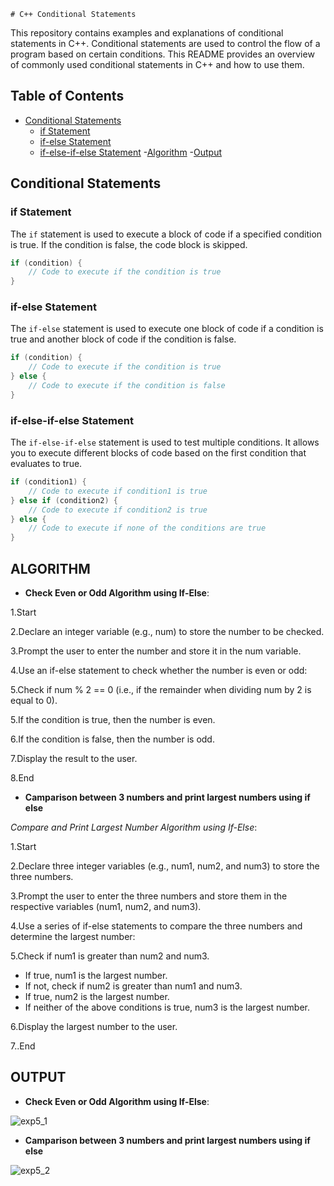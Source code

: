     # C++ Conditional Statements

This repository contains examples and explanations of conditional statements in C++. Conditional statements are used to control the flow of a program based on certain conditions. This README provides an overview of commonly used conditional statements in C++ and how to use them.

## Table of Contents
- [Conditional Statements](#conditional-statements)
  - [if Statement](#if-statement)
  - [if-else Statement](#if-else-statement)
  - [if-else-if-else Statement](#if-else-if-else-statement)
-[Algorithm](#algorithm)
-[Output](#output)

## Conditional Statements

### if Statement

The `if` statement is used to execute a block of code if a specified condition is true. If the condition is false, the code block is skipped.

```cpp
if (condition) {
    // Code to execute if the condition is true
}
```

### if-else Statement

The `if-else` statement is used to execute one block of code if a condition is true and another block of code if the condition is false.

```cpp
if (condition) {
    // Code to execute if the condition is true
} else {
    // Code to execute if the condition is false
}
```

### if-else-if-else Statement

The `if-else-if-else` statement is used to test multiple conditions. It allows you to execute different blocks of code based on the first condition that evaluates to true.

```cpp
if (condition1) {
    // Code to execute if condition1 is true
} else if (condition2) {
    // Code to execute if condition2 is true
} else {
    // Code to execute if none of the conditions are true
}
```


## **ALGORITHM**

- **Check Even or Odd Algorithm using If-Else**:

1.Start

2.Declare an integer variable (e.g., num) to store the number to be checked.

3.Prompt the user to enter the number and store it in the num variable.

4.Use an if-else statement to check whether the number is even or odd:

5.Check if num % 2 == 0 (i.e., if the remainder when dividing num by 2 is equal to 0).

5.If the condition is true, then the number is even.

6.If the condition is false, then the number is odd.

7.Display the result to the user.

8.End

- **Camparison between 3 numbers and print largest numbers using if else**

*Compare and Print Largest Number Algorithm using If-Else*:

1.Start

2.Declare three integer variables (e.g., num1, num2, and num3) to store the three numbers.

3.Prompt the user to enter the three numbers and store them in the respective variables (num1, num2, and num3).

4.Use a series of if-else statements to compare the three numbers and determine the largest number:

5.Check if num1 is greater than num2 and num3.

- If true, num1 is the largest number.
- If not, check if num2 is greater than num1 and num3.
- If true, num2 is the largest number.
- If neither of the above conditions is true, num3 is the largest number.

6.Display the largest number to the user.

7..End

## **OUTPUT**

- **Check Even or Odd Algorithm using If-Else**:

![exp5_1](https://github.com/Purvansha022609/If-else/assets/139473344/9776e077-63f5-469f-a193-87b601a5e45a)

- **Camparison between 3 numbers and print largest numbers using if else**


![exp5_2](https://github.com/Purvansha022609/If-else/assets/139473344/8b51cacb-23f7-41d4-9397-24e387fcf9b1)
